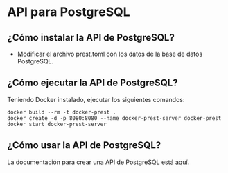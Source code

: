 # API para PostgreSQL

## ¿Cómo instalar la API de PostgreSQL? 

  - Modificar el archivo prest.toml con los datos de la base de datos PostgreSQL.

## ¿Cómo ejecutar la API de PostgreSQL?

Teniendo Docker instalado, ejecutar los siguientes comandos:

    docker build --rm -t docker-prest .
    docker create -d -p 8080:8080 --name docker-prest-server docker-prest
    docker start docker-prest-server

## ¿Cómo usar la API de PostgreSQL?

La documentación para crear una API de PostgreSQL está [aquí](https://postgres.rest).
